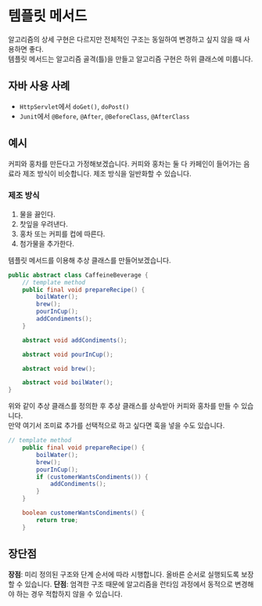 # 템플릿 메서드
알고리즘의 상세 구현은 다르지만 전체적인 구조는 동일하여 변경하고 싶지 않을 때 사용하면 좋다.   
템플릿 메서드는 알고리즘 골격(틀)을 만들고 알고리즘 구현은 하위 클래스에 미룹니다.

## 자바 사용 사례

- `HttpServlet`에서 `doGet()`, `doPost()`
- `Junit`에서 `@Before`, `@After`, `@BeforeClass`, `@AfterClass`

## 예시

커피와 홍차를 만든다고 가정해보겠습니다. 커피와 홍차는 둘 다 카페인이 들어가는 음료라 제조 방식이 비슷합니다. 제조 방식을 일반화할 수 있습니다.   

### 제조 방식

1. 물을 끓인다.
2. 찻잎을 우려낸다.
3. 홍차 또는 커피를 컵에 따른다.
4. 첨가물을 추가한다.

템플릿 메서드를 이용해 추상 클래스를 만들어보겠습니다.

```java
public abstract class CaffeineBeverage {
    // template method
    public final void prepareRecipe() {
        boilWater();
        brew();
        pourInCup();
        addCondiments();
    }

    abstract void addCondiments();

    abstract void pourInCup();

    abstract void brew();

    abstract void boilWater();
}
```

위와 같이 추상 클래스를 정의한 후 추상 클래스를 상속받아 커피와 홍차를 만들 수 있습니다.   
만약 여기서 조미료 추가를 선택적으로 하고 싶다면 훅을 넣을 수도 있습니다.

```java
// template method
    public final void prepareRecipe() {
        boilWater();
        brew();
        pourInCup();
        if (customerWantsCondiments()) {
            addCondiments();
        }
    }

    boolean customerWantsCondiments() {
        return true;
    }
```

## 장단점

**장점**: 미리 정의된 구조와 단계 순서에 따라 시행합니다. 올바른 순서로 실행되도록 보장할 수 있습니다.
**단점**: 엄격한 구조 때문에 알고리즘을 런타임 과정에서 동적으로 변경해야 하는 경우 적합하지 않을 수 있습니다.
